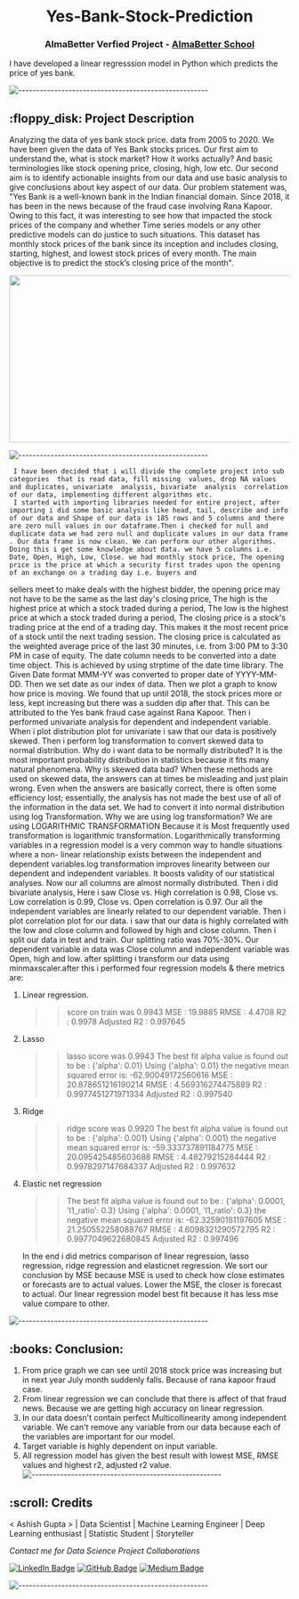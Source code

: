 <h1 align="center"> Yes-Bank-Stock-Prediction </h1>

<h3 align="center"> AlmaBetter Verfied Project - <a href="https://www.almabetter.com/"> AlmaBetter School </a> </h5>

<p>I have developed a linear regresssion model in Python which predicts the price of yes bank.</p>

![-----------------------------------------------------](https://raw.githubusercontent.com/andreasbm/readme/master/assets/lines/rainbow.png)

<h2> :floppy_disk: Project Description</h2>

Analyzing the data of yes bank stock price. data from 2005 to 2020.
We have been given the data of Yes Bank stocks prices. Our first aim to understand the, what is stock market? How it works actually? And basic terminologies like stock opening price, closing, high, low etc. Our second aim is to identify actionable insights from our data and use basic analysis to give conclusions about key aspect of our data.
      Our problem statement was, "Yes Bank is a well-known bank in the Indian financial domain. Since 2018, it has been in the news because of the fraud case involving Rana Kapoor. Owing to this fact, it was interesting to see how that impacted the stock prices of the company and whether Time series models or any other predictive models can do justice to such situations. This dataset has monthly stock prices of the bank since its inception and includes closing, starting, highest, and lowest stock prices of every month. The main objective is to predict the stock’s closing price of the month".
      
 <img target="_blank" src="https://encrypted-tbn0.gstatic.com/images?q=tbn:ANd9GcQTRv3JihQuhGdRxFQGzt5mvuc6QGuQ_q_hkw&usqp=CAU.jpg" width=1000; height=300>
 
 ![-----------------------------------------------------](https://raw.githubusercontent.com/andreasbm/readme/master/assets/lines/rainbow.png)
 
 
     I have been decided that i will divide the complete project into sub categories  that is read data, fill missing  values, drop NA values and duplicates, univariate  analysis, bivariate  analysis  correlation of our data, implementing different algorithms etc.
     I started with importing libraries needed for entire project, after importing i did some basic analysis like head, tail, describe and info of our data and Shape of our data is 185 rows and 5 columns and there are zero null values in our dataframe.Then i checked for null and duplicate data we had zero null and duplicate values in our data frame . Our data frame is now clean. We can perform our other algorithms. Doing this i get some knowledge about data. we have 5 columns i.e. Date, Open, High, Low, Close. we had monthly stock price, The opening price is the price at which a security first trades upon the opening of an exchange on a trading day i.e. buyers and 
sellers meet to make deals with the highest bidder, the opening price may not have to be the same as the last day's closing price, The high is the highest price at which a stock traded during a period, The low is the highest price at which a stock traded during a period, The closing price is a stock's trading price at the end of a trading day. This makes it the most recent price of a stock until the next trading session. The closing price is calculated as the weighted average price of the last 30 minutes, i.e. from 3:00 PM to 3:30 PM in case of equity. 
     The date column needs to be converted into a date time object. This is achieved by using strptime of the date time library. The Given Date format MMM-YY was converted to proper date of YYYY-MM-DD. Then we set date as our index of data. Then we plot a graph to know how price is moving. We found that up until 2018, the stock prices more or less, kept increasing but there was a sudden dip after that. This can be attributed to the Yes bank fraud case against Rana Kapoor.
     Then i performed univariate analysis for dependent and independent variable. When i plot distribution plot for univariate i saw that our data is positively skewed. Then i perform log transformation to convert skewed data to normal distribution. Why do i want data to be normally distributed?
It is the most important probability distribution in statistics because it fits many natural phenomena. Why is skewed data bad? When these methods are used on skewed data, the answers can at times be misleading and just plain wrong. Even when the answers are basically correct, there is often some efficiency lost; essentially, the analysis has not made the best use of all of the information in the data set. We had to convert it into normal distribution using log Transformation. Why we are using log transformation? We are using LOGARITHMIC TRANSFORMATION Because it is Most frequently used transformation is logarithmic transformation. Logarithmically transforming variables in a regression model is a very common way to handle situations where a non- linear relationship exists between the independent and dependent variables.log transformation improves linearity between our dependent and independent variables. It boosts validity of our statistical analyses. Now our all columns are almost normally distributed. Then i did bivariate analysis, Here i saw Close vs. High correlation is 0.98, Close vs. Low correlation is 0.99, Close vs. Open correlation is 0.97. Our all the independent variables are linearly related to our dependent variable. Then i plot correlation plot for our data. i saw that our data is highly correlated with the low and close column and followed by high and close column.
    Then i split our data in test and train. Our splitting ratio was 70%-30%. Our dependent variable in data was Close column and independent variable was
Open, high and low. after splitting i transform our data using minmaxscaler.after this i performed four regression models & there metrics are: 

1) Linear regression.
   >>score on train was 0.9943
   >>MSE : 19.9885 
   >>RMSE : 4.4708
   >>R2 : 0.9978 
   >>Adjusted R2 :  0.997645
2) Lasso 
   >>lasso score was 0.9943
   >>The best fit alpha value is found out to be : {'alpha': 0.01}
     Using  {'alpha': 0.01}  the negative mean squared error is:  -62.90049172560616
   >>MSE : 20.878651216190214
   >>RMSE : 4.569316274475889
   >>R2 : 0.9977451271971334
   >>Adjusted R2 :  0.997540
3) Ridge 
   >>ridge score was 0.9920
   >>The best fit alpha value is found out to be : {'alpha': 0.001}
     Using  {'alpha': 0.001}  the negative mean squared error is:  -59.333737891184775
   >>MSE : 20.095425485603688
   >>RMSE : 4.48279215284444
   >>R2 : 0.9978297147684337
   >>Adjusted R2 :  0.997632
4) Elastic net regression
   >>The best fit alpha value is found out to be : {'alpha': 0.0001, 'l1_ratio': 0.3}
     Using  {'alpha': 0.0001, 'l1_ratio': 0.3}  the negative mean squared error is: -62.32590181197605
   >>MSE : 21.250552258088767
   >>RMSE : 4.6098321290572795
   >>R2 : 0.9977049622680845
   >>Adjusted R2 :  0.997496

      In the end i did metrics comparison of linear regression, lasso regression, ridge regression and elasticnet regression. We sort our conclusion by MSE because MSE is used to check how close estimates or forecasts are to actual values. Lower the MSE, the closer is forecast to actual. Our linear regression model best fit because it has less mse value compare to other.

![-----------------------------------------------------](https://raw.githubusercontent.com/andreasbm/readme/master/assets/lines/rainbow.png)

<h2> :books: Conclusion:</h2>

1) From price graph we can see until 2018 stock price was increasing but in next year July month suddenly falls. Because of rana kapoor fraud case. 
2) From linear regression we can conclude that there is affect of that fraud news. Because we are getting high accuracy on linear regression.
3) In our data doesn't contain perfect Multicollinearity among independent variable. We can't remove any variable from our data because each of the variables are important for our model.
4) Target variable is highly dependent on input variable.
5) All regression model has given the best result with lowest MSE, RMSE values and highest r2, adjusted 
 r2 value. 
![-----------------------------------------------------](https://raw.githubusercontent.com/andreasbm/readme/master/assets/lines/rainbow.png)

<!-- CREDITS -->
<h2 id="credits"> :scroll: Credits</h2>

< Ashish Gupta > | Data Scientist | Machine Learning Engineer | Deep Learning enthusiast | Statistic Student | Storyteller

<p> <i> Contact me for Data Science Project Collaborations</i></p>


[![LinkedIn Badge](https://img.shields.io/badge/LinkedIn-ashishgupta45?style=for-the-badge&logo=linkedin&logoColor=white)](https://www.linkedin.com/company/almabetter/mycompany/)
[![GitHub Badge](https://img.shields.io/badge/GitHub-Ashishgupta45?style=for-the-badge&logo=github&logoColor=white)](https://github.com/orgs/AlmaBetter-School/)
[![Medium Badge](https://img.shields.io/badge/Medium-1DA1F2?style=for-the-badge&logo=medium&logoColor=white)](https://medium.com/almabetter)


![-----------------------------------------------------](https://raw.githubusercontent.com/andreasbm/readme/master/assets/lines/rainbow.png)

